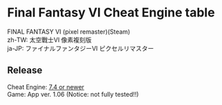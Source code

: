 # Final Fantasy VI Cheat Engine table  
FINAL FANTASY VI (pixel remaster)(Steam)  
zh-TW: 太空戰士VI 像素複刻版  
ja-JP: ファイナルファンタジーVI ピクセルリマスター  
 
## Release
Cheat Engine: [7.4 or newer](https://github.com/cheat-engine/cheat-engine/releases)  
Game: App ver. 1.06 (Notice: not fully tested!!)
